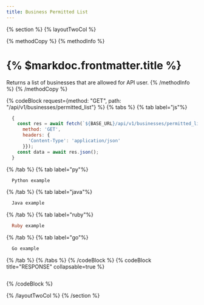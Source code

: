 ```yaml
---
title: Business Permitted List
---
```

{% section %}
{% layoutTwoCol %}

{% methodCopy %}
{% methodInfo %}
  # {% $markdoc.frontmatter.title %}
  Returns a list of businesses that are allowed for API user.
{% /methodInfo %}
{% /methodCopy %}

{% codeBlock request={method: "GET", path: "/api/v1/businesses/permitted_list"} %}
{% tabs %}
  {% tab label="js"%}
  ```js
    {
      const res = await fetch(`${BASE_URL}/api/v1/businesses/permitted_list`, {
        method: 'GET',
        headers: {
          'Content-Type': 'application/json'
        }});
      const data = await res.json();
    }
  ```
  {% /tab %}
  {% tab label="py"%}
  ```py
    Python example
  ```
  {% /tab %}
  {% tab label="java"%}
  ```java
    Java example
  ```
  {% /tab %}
  {% tab label="ruby"%}
  ```ruby
    Ruby example
  ```
  {% /tab %}
  {% tab label="go"%}
  ```go
    Go example
  ```
  {% /tab %}
{% /tabs %}
{% /codeBlock %}
{% codeBlock title="RESPONSE" collapsable=true %}
  ```json
  ```
{% /codeBlock %}

{% /layoutTwoCol %}
{% /section %}
